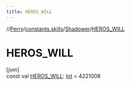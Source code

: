 ```yaml
---
title: HEROS_WILL
---
```

//[Perry](../../../index.html)/[constants.skills](../index.html)/[Shadower](index.html)/[HEROS_WILL](-h-e-r-o-s_-w-i-l-l.html)



# HEROS_WILL



[jvm]\
const val [HEROS_WILL](-h-e-r-o-s_-w-i-l-l.html): [Int](https://kotlinlang.org/api/latest/jvm/stdlib/kotlin/-int/index.html) = 4221008




